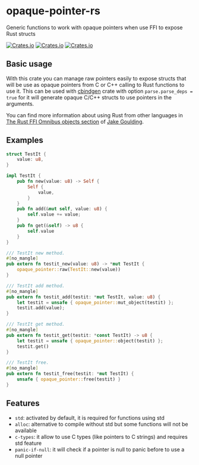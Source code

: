 # opaque-pointer-rs

Generic functions to work with opaque pointers when use FFI to expose Rust structs

[![Crates.io](https://img.shields.io/crates/v/opaque-pointer)](https://crates.io/crates/opaque-pointer)
[![Crates.io](https://img.shields.io/crates/l/opaque-pointer)](https://unlicense.org/)
[![Crates.io](https://img.shields.io/crates/d/opaque-pointer)](.)

## Basic usage

With this crate you can manage raw pointers easily to expose structs that will be
 use as opaque pointers from C or C++ calling to Rust functions to use it. This
 can be used with [cbindgen](https://crates.io/crates/cbindgen) crate with option `parse.parse_deps = true`
 for it will generate opaque C/C++ structs to use pointers in the arguments.

You can find more information about using Rust from other languages in
 [The Rust FFI Omnibus objects section](http://jakegoulding.com/rust-ffi-omnibus/objects/)
 of [Jake Goulding](https://github.com/shepmaster).

## Examples

```rust
struct TestIt {
    value: u8,
}

impl TestIt {
    pub fn new(value: u8) -> Self {
        Self {
            value,
        }
    }
    pub fn add(&mut self, value: u8) {
        self.value += value;
    }
    pub fn get(&self) -> u8 {
        self.value
    }
}

/// TestIt new method.
#[no_mangle]
pub extern fn testit_new(value: u8) -> *mut TestIt {
    opaque_pointer::raw(TestIt::new(value))
}

/// TestIt add method.
#[no_mangle]
pub extern fn testit_add(testit: *mut TestIt, value: u8) {
    let testit = unsafe { opaque_pointer::mut_object(testit) };
    testit.add(value);
}

/// TestIt get method.
#[no_mangle]
pub extern fn testit_get(testit: *const TestIt) -> u8 {
    let testit = unsafe { opaque_pointer::object(testit) };
    testit.get()
}

/// TestIt free.
#[no_mangle]
pub extern fn testit_free(testit: *mut TestIt) {
    unsafe { opaque_pointer::free(testit) }
}
```

## Features

- `std`: activated by default, it is required for functions using std
- `alloc`: alternative to compile without std but some functions will not be available
- `c-types`: it allow to use C types (like pointers to C strings) and requires std feature
- `panic-if-null`: it will check if a pointer is null to panic before to use a null pointer
